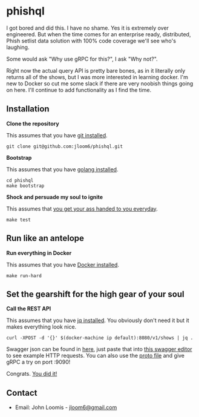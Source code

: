 # phishql

I got bored and did this. I have no shame. Yes it is extremely over engineered. But when the time comes for an enterprise ready, distributed, Phish setlist data solution with 100% code coverage we'll see who's laughing.

Some would ask "Why use gRPC for this?", I ask "Why not?".

Right now the actual query API is pretty bare bones, as in it literally only returns all of the shows, but I was more interested in learning docker. I'm new to Docker so cut me some slack if there are very noobish things going on here. I'll continue to add functionality as I find the time.

## Installation

**Clone the repository**

This assumes that you have [git installed](https://git-scm.com/book/en/v2/Getting-Started-Installing-Git).

```
git clone git@github.com:jloom6/phishql.git
```

**Bootstrap**

This assumes that you have [golang installed](https://golang.org/doc/install).

```
cd phishql
make bootstrap
```

**Shock and persuade my soul to ignite**

This assumes that [you get your ass handed to you everyday](https://www.youtube.com/watch?v=9PinOWOAtHk).

```
make test
```

## Run like an antelope

**Run everything in Docker**

This assumes that you have [Docker installed](https://docs.docker.com/install/).

```
make run-hard
```

## Set the gearshift for the high gear of your soul

**Call the REST API**

This assumes that you have [jq installed](https://stedolan.github.io/jq/download/). You obviously don't need it but it makes everything look nice.

```
curl -XPOST -d '{}' $(docker-machine ip default):8080/v1/shows | jq .
```

Swagger json can be found in [here](https://github.com/jloom6/phishql/blob/master/proto/jloom6/phishql/phishql.swagger.json), just paste that into [this swagger editor](https://editor.swagger.io/) to see example HTTP requests. You can also use the [proto file](https://github.com/jloom6/phishql/blob/master/proto/jloom6/phishql/phishql.proto) and give gRPC a try on port :9090!

Congrats. [You did it!](https://www.youtube.com/watch?v=wxEAyJfIUI4)

## Contact
- Email: John Loomis - [jloom6@gmail.com](mailto:jloom6@gmail.com)